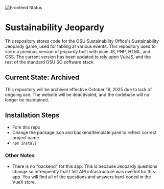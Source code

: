 ![Frontend Status](https://github.com/OSU-Sustainability-Office/sustainability_jeopardy/actions/workflows/gh-deploy.yml/badge.svg)

# Sustainability Jeopardy

This repository stores code for the OSU Sustainability Office's Sustainability Jeopardy game, used for tabling at various events. This repository used to store a previous version of jeopardy built with plain JS, PHP, HTML, and CSS. The current version has been updated to rely upon VueJS, and the rest of the standard OSU SO software stack.

## Current State: Archived

This repository will be archived effective October 19, 2025 due to lack of ongoing use. The website will be deactivated, and the codebase will no longer be maintained.

## Installation Steps

- Fork this repo
- Change the package.json and backend/template.yaml to reflect correct project name
- `npm install`

### Other Notes

- There is no "backend" for this app. This is because Jeopardy questions change so infrequently that I felt API infrastructure was overkill for this app. You will find all of the questions and answers hard-coded in the VueX store.
